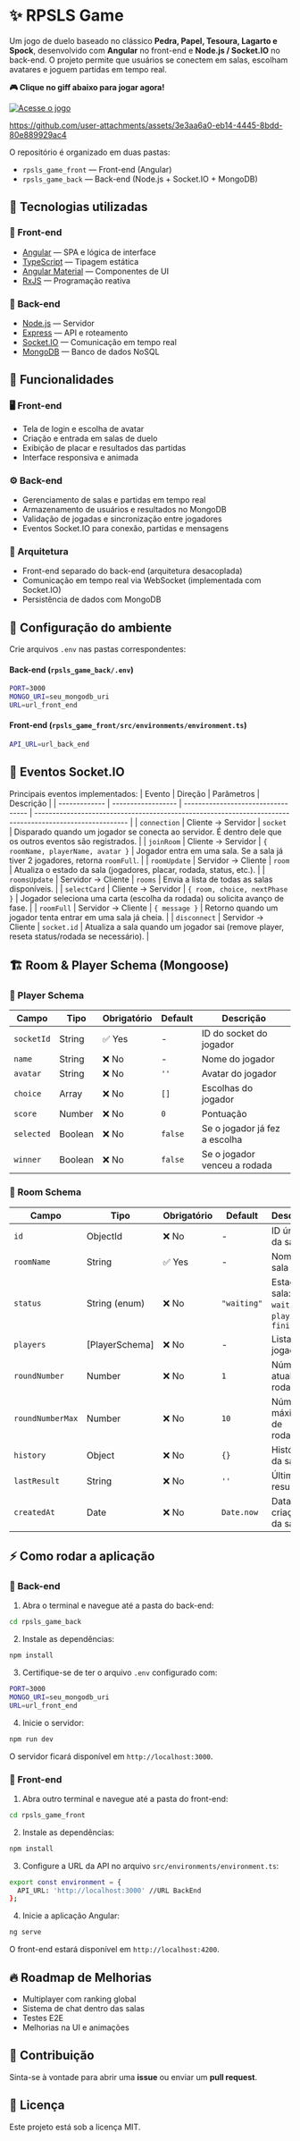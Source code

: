 # ✨ RPSLS Game

Um jogo de duelo baseado no clássico **Pedra, Papel, Tesoura, Lagarto e Spock**, desenvolvido com **Angular** no front-end e **Node.js / Socket.IO** no back-end.
O projeto permite que usuários se conectem em salas, escolham avatares e joguem partidas em tempo real.

**🎮 Clique no giff abaixo para jogar agora!**

[![Acesse o jogo](https://media3.giphy.com/media/CV61LRKyQf6P6/giphy.gif)](https://rpsls-game-front.vercel.app/)



https://github.com/user-attachments/assets/3e3aa6a0-eb14-4445-8bdd-80e889929ac4


O repositório é organizado em duas pastas:

* `rpsls_game_front` — Front-end (Angular)
* `rpsls_game_back` — Back-end (Node.js + Socket.IO + MongoDB)

## 🚀 Tecnologias utilizadas
### 🔹 Front-end
* [Angular](https://angular.io/)  — SPA e lógica de interface
* [TypeScript](https://www.typescriptlang.org/) — Tipagem estática
* [Angular Material](https://material.angular.io/) — Componentes de UI
* [RxJS](https://rxjs.dev/) — Programação reativa

### 🔹 Back-end
* [Node.js](https://nodejs.org/) — Servidor
* [Express](https://expressjs.com/) — API e roteamento
* [Socket.IO](https://socket.io/) — Comunicação em tempo real
* [MongoDB](https://www.mongodb.com/) — Banco de dados NoSQL

## 🎯 Funcionalidades
### 🖥️ Front-end
* Tela de login e escolha de avatar
* Criação e entrada em salas de duelo
* Exibição de placar e resultados das partidas
* Interface responsiva e animada

### ⚙️ Back-end
* Gerenciamento de salas e partidas em tempo real
* Armazenamento de usuários e resultados no MongoDB
* Validação de jogadas e sincronização entre jogadores
* Eventos Socket.IO para conexão, partidas e mensagens

### 🧠 Arquitetura
* Front-end separado do back-end (arquitetura desacoplada)
* Comunicação em tempo real via WebSocket (implementada com Socket.IO)
* Persistência de dados com MongoDB


## 🔐 Configuração do ambiente
Crie arquivos `.env` nas pastas correspondentes:
#### Back-end (`rpsls_game_back/.env`)

```bash
PORT=3000
MONGO_URI=seu_mongodb_uri
URL=url_front_end
```
#### Front-end (`rpsls_game_front/src/environments/environment.ts`)
```bash
API_URL=url_back_end
```


## 📑 Eventos Socket.IO
Principais eventos implementados:
| Evento        | Direção            | Parâmetros                         | Descrição                                                                                                |
| ------------- | ------------------ | ---------------------------------- | -------------------------------------------------------------------------------------------------------- |
| `connection`  | Cliente → Servidor | `socket`                           | Disparado quando um jogador se conecta ao servidor. É dentro dele que os outros eventos são registrados. |
| `joinRoom`    | Cliente → Servidor | `{ roomName, playerName, avatar }` | Jogador entra em uma sala. Se a sala já tiver 2 jogadores, retorna `roomFull`.                           |
| `roomUpdate`  | Servidor → Cliente | `room`                             | Atualiza o estado da sala (jogadores, placar, rodada, status, etc.).                                     |
| `roomsUpdate` | Servidor → Cliente | `rooms`                            | Envia a lista de todas as salas disponíveis.                                                             |
| `selectCard`  | Cliente → Servidor | `{ room, choice, nextPhase }`      | Jogador seleciona uma carta (escolha da rodada) ou solicita avanço de fase.                              |
| `roomFull`    | Servidor → Cliente | `{ message }`                      | Retorno quando um jogador tenta entrar em uma sala já cheia.                                             |
| `disconnect`  | Servidor → Cliente | `socket.id`                        | Atualiza a sala quando um jogador sai (remove player, reseta status/rodada se necessário).               |




## 🏗️ Room & Player Schema (Mongoose)

### 📌 Player Schema
| Campo      | Tipo    | Obrigatório | Default | Descrição                     |
| ---------- | ------- | ----------- | ------- | ----------------------------- |
| `socketId` | String  | ✅ Yes       | -       | ID do socket do jogador       |
| `name`     | String  | ❌ No       | -       | Nome do jogador               |
| `avatar`   | String  | ❌ No        | `''`    | Avatar do jogador             |
| `choice`   | Array   | ❌ No        | `[]`    | Escolhas do jogador           |
| `score`    | Number  | ❌ No        | `0`     | Pontuação                     |
| `selected` | Boolean | ❌ No        | `false` | Se o jogador já fez a escolha |
| `winner`   | Boolean | ❌ No        | `false` | Se o jogador venceu a rodada  |


### 📌 Room Schema
| Campo            | Tipo           | Obrigatório | Default     | Descrição                                        |
| ---------------- | -------------- | ----------- | ----------- | ------------------------------------------------ |
| `id`             | ObjectId       | ❌ No        | -           | ID único da sala                                 |
| `roomName`       | String         | ✅ Yes       | -           | Nome da sala                                     |
| `status`         | String (enum)  | ❌ No        | `"waiting"` | Estado da sala: `waiting`, `playing`, `finished` |
| `players`        | [PlayerSchema] | ❌ No        | -           | Lista de jogadores                               |
| `roundNumber`    | Number         | ❌ No        | `1`         | Número atual da rodada                           |
| `roundNumberMax` | Number         | ❌ No        | `10`        | Número máximo de rodadas                         |
| `history`        | Object         | ❌ No        | `{}`        | Histórico da sala                                |
| `lastResult`     | String         | ❌ No        | `''`        | Último resultado                                 |
| `createdAt`      | Date           | ❌ No        | `Date.now`  | Data de criação da sala                          |



## ⚡ Como rodar a aplicação
### 🔹 Back-end

1. Abra o terminal e navegue até a pasta do back-end:
```bash
cd rpsls_game_back
```
2. Instale as dependências:
```bash
npm install
```
3. Certifique-se de ter o arquivo `.env` configurado com:
```bash
PORT=3000
MONGO_URI=seu_mongodb_uri
URL=url_front_end
```
4. Inicie o servidor:
```bash
npm run dev
```
O servidor ficará disponível em `http://localhost:3000`.

### 🔹 Front-end

1. Abra outro terminal e navegue até a pasta do front-end:
```bash
cd rpsls_game_front
```
2. Instale as dependências:
```bash
npm install
```
3. Configure a URL da API no arquivo `src/environments/environment.ts`:
```bash
export const environment = {
  API_URL: 'http://localhost:3000' //URL BackEnd
};
```
4. Inicie a aplicação Angular:
```bash
ng serve
```
O front-end estará disponível em `http://localhost:4200`.



## 🔥 Roadmap de Melhorias
* Multiplayer com ranking global
* Sistema de chat dentro das salas
* Testes E2E
* Melhorias na UI e animações

## 🤝 Contribuição
Sinta-se à vontade para abrir uma **issue** ou enviar um **pull request**.

## 📝 Licença
Este projeto está sob a licença MIT.
